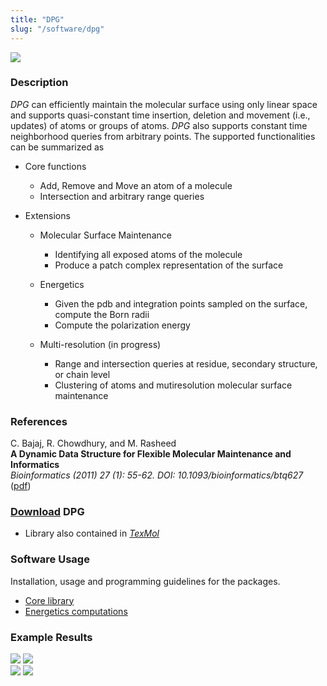 ```yaml
---
title: "DPG"
slug: "/software/dpg"
---
```


![](http://www.cs.utexas.edu/~bajaj/cvc/software/images/DPGDataStruct.jpeg)

### Description

_DPG_ can efficiently maintain the molecular surface using only linear space and supports quasi-constant time insertion, deletion and movement (i.e., updates) of atoms or groups of atoms. _DPG_ also supports constant time neighborhood queries from arbitrary points. The supported functionalities can be summarized as

- Core functions

  - Add, Remove and Move an atom of a molecule
  - Intersection and arbitrary range queries

- Extensions

  - Molecular Surface Maintenance

    - Identifying all exposed atoms of the molecule
    - Produce a patch complex representation of the surface

  - Energetics

    - Given the pdb and integration points sampled on the surface, compute the Born radii
    - Compute the polarization energy

  - Multi-resolution (in progress)

    - Range and intersection queries at residue, secondary structure, or chain level
    - Clustering of atoms and mutiresolution molecular surface maintenance

### References

C. Bajaj, R. Chowdhury, and M. Rasheed  
**A Dynamic Data Structure for Flexible Molecular Maintenance and Informatics**  
_Bioinformatics (2011) 27 (1): 55-62. DOI: 10.1093/bioinformatics/btq627_ ([pdf](http://bioinformatics.oxfordjournals.org/content/27/1/55.full.pdf+html))

### [Download](download) DPG

- Library also contained in [_TexMol_](../texmol)

### Software Usage

Installation, usage and programming guidelines for the packages.

- [Core library](http://www.cs.utexas.edu/~bajaj/cvc/software/doc/dpg_user_guide.pdf)
- [Energetics computations](http://www.cs.utexas.edu/~bajaj/cvc/software/doc/dpg_energy_user_guide.pdf)

### Example Results

![](http://www.cs.utexas.edu/~bajaj/cvc/software/images/DPGinsert.jpeg) ![](http://www.cs.utexas.edu/~bajaj/cvc/software/images/DPGrange.jpeg)  
![](http://www.cs.utexas.edu/~bajaj/cvc/software/images/bornSpeedup.jpeg) ![](http://www.cs.utexas.edu/~bajaj/cvc/software/images/bornError.jpeg)
